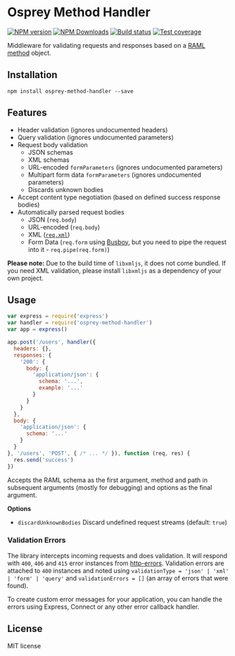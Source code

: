 # Osprey Method Handler

[![NPM version][npm-image]][npm-url]
[![NPM Downloads][downloads-image]][downloads-url]
[![Build status][travis-image]][travis-url]
[![Test coverage][coveralls-image]][coveralls-url]

Middleware for validating requests and responses based on a [RAML method](https://github.com/raml-org/raml-spec/blob/master/raml-0.8.md#methods) object.

## Installation

```
npm install osprey-method-handler --save
```

## Features

* Header validation (ignores undocumented headers)
* Query validation (ignores undocumented parameters)
* Request body validation
  * JSON schemas
  * XML schemas
  * URL-encoded `formParameters` (ignores undocumented parameters)
  * Multipart form data `formParameters` (ignores undocumented parameters)
  * Discards unknown bodies
* Accept content type negotiation (based on defined success response bodies)
* Automatically parsed request bodies
  * JSON (`req.body`)
  * URL-encoded (`req.body`)
  * XML ([`req.xml`](https://github.com/polotek/libxmljs))
  * Form Data (`req.form` using [Busboy](https://github.com/mscdex/busboy), but you need to pipe the request into it - `req.pipe(req.form)`)

**Please note:** Due to the build time of `libxmljs`, it does not come bundled. If you need XML validation, please install `libxmljs` as a dependency of your own project.

## Usage

```js
var express = require('express')
var handler = require('osprey-method-handler')
var app = express()

app.post('/users', handler({
  headers: {},
  responses: {
    '200': {
      body: {
        'application/json': {
          schema: '...',
          example: '...'
        }
      }
    }
  },
  body: {
    'application/json': {
      schema: '...'
    }
  }
}, '/users', 'POST', { /* ... */ }), function (req, res) {
  res.send('success')
})
```

Accepts the RAML schema as the first argument, method and path in subsequent arguments (mostly for debugging) and options as the final argument.

**Options**

* `discardUnknownBodies` Discard undefined request streams (default: `true`)

### Validation Errors

The library intercepts incoming requests and does validation. It will respond with `400`, `406` and `415` error instances from [http-errors](https://github.com/jshttp/http-errors). Validation errors are attached to `400` instances and noted using `validationType = 'json' | 'xml' | 'form' | 'query'` and `validationErrors = []` (an array of errors that were found).

To create custom error messages for your application, you can handle the errors using Express, Connect or any other error callback handler.

## License

MIT license

[npm-image]: https://img.shields.io/npm/v/osprey-method-handler.svg?style=flat
[npm-url]: https://npmjs.org/package/osprey-method-handler
[downloads-image]: https://img.shields.io/npm/dm/osprey-method-handler.svg?style=flat
[downloads-url]: https://npmjs.org/package/osprey-method-handler
[travis-image]: https://img.shields.io/travis/mulesoft-labs/osprey-method-handler.svg?style=flat
[travis-url]: https://travis-ci.org/mulesoft-labs/osprey-method-handler
[coveralls-image]: https://img.shields.io/coveralls/mulesoft-labs/osprey-method-handler.svg?style=flat
[coveralls-url]: https://coveralls.io/r/mulesoft-labs/osprey-method-handler?branch=master
